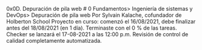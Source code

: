 0x0D. Depuración de pila web # 0
 Fundamentos> Ingeniería de sistemas y DevOps> Depuración de pila web
 Por Sylvain Kalache, cofundador de Holberton School
 Proyecto en curso: comenzó el 16/08/2021, debe finalizar antes del 18/08/2021 (en 1 día). Terminaste con el 0 % de las tareas.
 Checker se lanzará el 17-08-2021 a las 12:00 p.m.
 Revisión de control de calidad completamente automatizada.